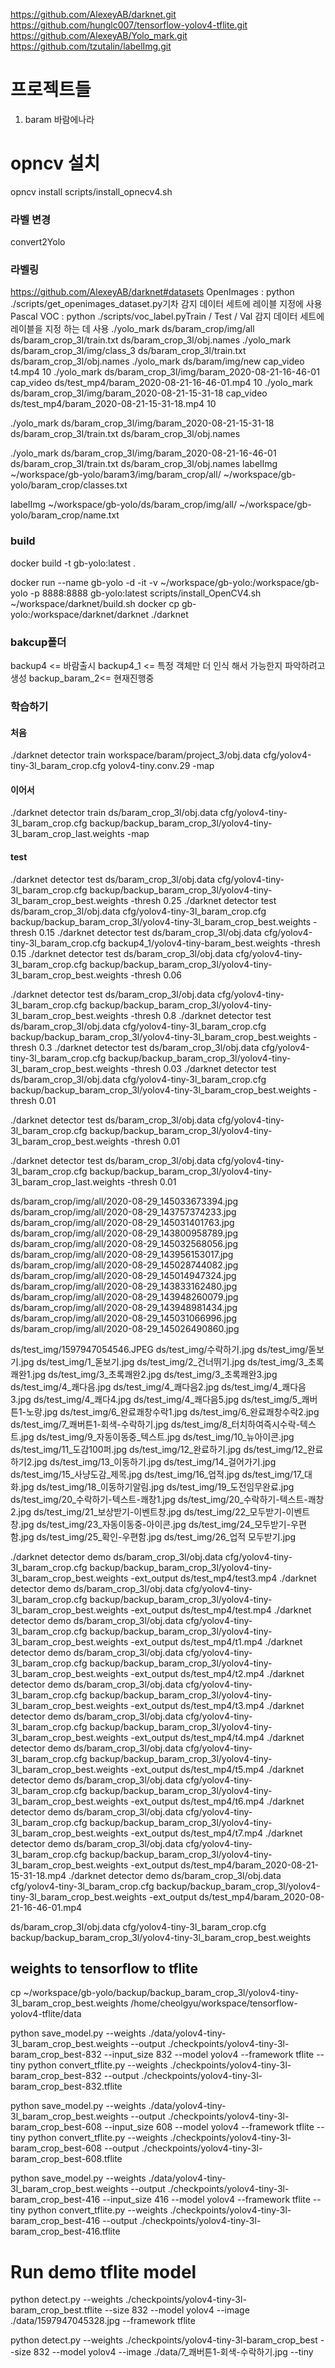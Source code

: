 
https://github.com/AlexeyAB/darknet.git
https://github.com/hunglc007/tensorflow-yolov4-tflite.git
https://github.com/AlexeyAB/Yolo_mark.git
https://github.com/tzutalin/labelImg.git

# 프로젝트들
1. baram 바람에나라

# opncv 설치
opncv install
scripts/install_opnecv4.sh
### 라벨 변경
convert2Yolo


### 라벨링
https://github.com/AlexeyAB/darknet#datasets
OpenImages : python ./scripts/get_openimages_dataset.py기차 감지 데이터 세트에 레이블 지정에 사용
Pascal VOC : python ./scripts/voc_label.pyTrain / Test / Val 감지 데이터 세트에 레이블을 지정 하는 데 사용
./yolo_mark ds/baram_crop/img/all ds/baram_crop_3l/train.txt ds/baram_crop_3l/obj.names
./yolo_mark ds/baram_crop_3l/img/class_3 ds/baram_crop_3l/train.txt ds/baram_crop_3l/obj.names
./yolo_mark ds/baram/img/new cap_video t4.mp4 10
./yolo_mark ds/baram_crop_3l/img/baram_2020-08-21-16-46-01 cap_video ds/test_mp4/baram_2020-08-21-16-46-01.mp4 10
./yolo_mark ds/baram_crop_3l/img/baram_2020-08-21-15-31-18 cap_video ds/test_mp4/baram_2020-08-21-15-31-18.mp4 10

./yolo_mark ds/baram_crop_3l/img/baram_2020-08-21-15-31-18 ds/baram_crop_3l/train.txt ds/baram_crop_3l/obj.names


./yolo_mark ds/baram_crop_3l/img/baram_2020-08-21-16-46-01 ds/baram_crop_3l/train.txt ds/baram_crop_3l/obj.names
labelImg ~/workspace/gb-yolo/baram3/img/baram_crop/all/ ~/workspace/gb-yolo/baram_crop/classes.txt

labelImg ~/workspace/gb-yolo/ds/baram_crop/img/all/ ~/workspace/gb-yolo/baram_crop/name.txt

### build 
docker build -t gb-yolo:latest .  

docker run  --name gb-yolo -d -it -v ~/workspace/gb-yolo:/workspace/gb-yolo -p 8888:8888  gb-yolo:latest
scripts/install_OpenCV4.sh
~/workspace/darknet/build.sh
docker cp gb-yolo:/workspace/darknet/darknet ./darknet

### bakcup폴더
backup4 <= 바람출시
backup4_1 <= 특정 객체만 더 인식 해서 가능한지 파악하려고 생성
backup_baram_2<= 현재진행중


### 학습하기
#### 처음
./darknet detector train workspace/baram/project_3/obj.data cfg/yolov4-tiny-3l_baram_crop.cfg yolov4-tiny.conv.29  -map
#### 이어서
./darknet detector train ds/baram_crop_3l/obj.data cfg/yolov4-tiny-3l_baram_crop.cfg backup/backup_baram_crop_3l/yolov4-tiny-3l_baram_crop_last.weights  -map 
#### test
./darknet detector test ds/baram_crop_3l/obj.data cfg/yolov4-tiny-3l_baram_crop.cfg backup/backup_baram_crop_3l/yolov4-tiny-3l_baram_crop_best.weights -thresh 0.25
./darknet detector test ds/baram_crop_3l/obj.data cfg/yolov4-tiny-3l_baram_crop.cfg backup/backup_baram_crop_3l/yolov4-tiny-3l_baram_crop_best.weights -thresh 0.15
./darknet detector test ds/baram_crop_3l/obj.data cfg/yolov4-tiny-3l_baram_crop.cfg backup4_1/yolov4-tiny-baram_best.weights -thresh 0.15
./darknet detector test ds/baram_crop_3l/obj.data cfg/yolov4-tiny-3l_baram_crop.cfg backup/backup_baram_crop_3l/yolov4-tiny-3l_baram_crop_best.weights -thresh 0.06

 ./darknet detector test ds/baram_crop_3l/obj.data cfg/yolov4-tiny-3l_baram_crop.cfg backup/backup_baram_crop_3l/yolov4-tiny-3l_baram_crop_best.weights -thresh 0.8
 ./darknet detector test ds/baram_crop_3l/obj.data cfg/yolov4-tiny-3l_baram_crop.cfg backup/backup_baram_crop_3l/yolov4-tiny-3l_baram_crop_best.weights -thresh 0.3
./darknet detector test ds/baram_crop_3l/obj.data cfg/yolov4-tiny-3l_baram_crop.cfg backup/backup_baram_crop_3l/yolov4-tiny-3l_baram_crop_best.weights -thresh 0.03
./darknet detector test ds/baram_crop_3l/obj.data cfg/yolov4-tiny-3l_baram_crop.cfg backup/backup_baram_crop_3l/yolov4-tiny-3l_baram_crop_best.weights -thresh 0.01

./darknet detector test ds/baram_crop_3l/obj.data cfg/yolov4-tiny-3l_baram_crop.cfg backup/backup_baram_crop_3l/yolov4-tiny-3l_baram_crop_best.weights -thresh 0.01

./darknet detector test ds/baram_crop_3l/obj.data cfg/yolov4-tiny-3l_baram_crop.cfg backup/backup_baram_crop_3l/yolov4-tiny-3l_baram_crop_last.weights -thresh 0.01

ds/baram_crop/img/all/2020-08-29_145033673394.jpg
ds/baram_crop/img/all/2020-08-29_143757374233.jpg
ds/baram_crop/img/all/2020-08-29_145031401763.jpg
ds/baram_crop/img/all/2020-08-29_143800958789.jpg
ds/baram_crop/img/all/2020-08-29_145032568056.jpg
ds/baram_crop/img/all/2020-08-29_143956153017.jpg
ds/baram_crop/img/all/2020-08-29_145028744082.jpg
ds/baram_crop/img/all/2020-08-29_145014947324.jpg
ds/baram_crop/img/all/2020-08-29_143833162480.jpg
ds/baram_crop/img/all/2020-08-29_143948260079.jpg
ds/baram_crop/img/all/2020-08-29_143948981434.jpg
ds/baram_crop/img/all/2020-08-29_145031066996.jpg
ds/baram_crop/img/all/2020-08-29_145026490860.jpg






ds/test_img/1597947054546.JPEG
ds/test_img/수락하기.jpg
ds/test_img/돋보기.jpg
ds/test_img/1_돋보기.jpg
ds/test_img/2_건너뛰기.jpg
ds/test_img/3_초록쾌완1.jpg
ds/test_img/3_초록쾌완2.jpg
ds/test_img/3_초록쾌완3.jpg
ds/test_img/4_쾌다음.jpg
ds/test_img/4_쾌다음2.jpg
ds/test_img/4_쾌다음3.jpg
ds/test_img/4_쾌다4.jpg
ds/test_img/4_쾌다음5.jpg
ds/test_img/5_쾌버튼1-노랑.jpg
ds/test_img/6_완료쾌창수락1.jpg
ds/test_img/6_완료쾌창수락2.jpg
ds/test_img/7_쾌버튼1-회색-수락하기.jpg
ds/test_img/8_터치하여즉시수락-텍스트.jpg
ds/test_img/9_자동이동중_텍스트.jpg
ds/test_img/10_뉴아이콘.jpg
ds/test_img/11_도감100퍼.jpg
ds/test_img/12_완료하기.jpg
ds/test_img/12_완료하기2.jpg
ds/test_img/13_이동하기.jpg
ds/test_img/14_걸어가기.jpg
ds/test_img/15_사냥도감_제목.jpg
ds/test_img/16_업적.jpg
ds/test_img/17_대화.jpg
ds/test_img/18_이동하기알림.jpg
ds/test_img/19_도전임무완료.jpg
ds/test_img/20_수락하기-텍스트-쾌창1.jpg
ds/test_img/20_수락하기-텍스트-쾌창2.jpg
ds/test_img/21_보상받기-이벤트창.jpg
ds/test_img/22_모두받기-이벤트창.jpg
ds/test_img/23_자동이동중-아이콘.jpg
ds/test_img/24_모두받기-우편함.jpg
ds/test_img/25_확인-우편함.jpg
ds/test_img/26_업적 모두받기.jpg


./darknet detector demo ds/baram_crop_3l/obj.data cfg/yolov4-tiny-3l_baram_crop.cfg backup/backup_baram_crop_3l/yolov4-tiny-3l_baram_crop_best.weights -ext_output ds/test_mp4/test3.mp4
./darknet detector demo ds/baram_crop_3l/obj.data cfg/yolov4-tiny-3l_baram_crop.cfg backup/backup_baram_crop_3l/yolov4-tiny-3l_baram_crop_best.weights -ext_output ds/test_mp4/test.mp4
./darknet detector demo ds/baram_crop_3l/obj.data cfg/yolov4-tiny-3l_baram_crop.cfg backup/backup_baram_crop_3l/yolov4-tiny-3l_baram_crop_best.weights -ext_output ds/test_mp4/t1.mp4
./darknet detector demo ds/baram_crop_3l/obj.data cfg/yolov4-tiny-3l_baram_crop.cfg backup/backup_baram_crop_3l/yolov4-tiny-3l_baram_crop_best.weights -ext_output ds/test_mp4/t2.mp4
./darknet detector demo ds/baram_crop_3l/obj.data cfg/yolov4-tiny-3l_baram_crop.cfg backup/backup_baram_crop_3l/yolov4-tiny-3l_baram_crop_best.weights -ext_output ds/test_mp4/t3.mp4
./darknet detector demo ds/baram_crop_3l/obj.data cfg/yolov4-tiny-3l_baram_crop.cfg backup/backup_baram_crop_3l/yolov4-tiny-3l_baram_crop_best.weights -ext_output ds/test_mp4/t4.mp4
./darknet detector demo ds/baram_crop_3l/obj.data cfg/yolov4-tiny-3l_baram_crop.cfg backup/backup_baram_crop_3l/yolov4-tiny-3l_baram_crop_best.weights -ext_output ds/test_mp4/t5.mp4
./darknet detector demo ds/baram_crop_3l/obj.data cfg/yolov4-tiny-3l_baram_crop.cfg backup/backup_baram_crop_3l/yolov4-tiny-3l_baram_crop_best.weights -ext_output ds/test_mp4/t6.mp4
./darknet detector demo ds/baram_crop_3l/obj.data cfg/yolov4-tiny-3l_baram_crop.cfg backup/backup_baram_crop_3l/yolov4-tiny-3l_baram_crop_best.weights -ext_output ds/test_mp4/t7.mp4
./darknet detector demo ds/baram_crop_3l/obj.data cfg/yolov4-tiny-3l_baram_crop.cfg backup/backup_baram_crop_3l/yolov4-tiny-3l_baram_crop_best.weights -ext_output ds/test_mp4/baram_2020-08-21-15-31-18.mp4
./darknet detector demo ds/baram_crop_3l/obj.data cfg/yolov4-tiny-3l_baram_crop.cfg backup/backup_baram_crop_3l/yolov4-tiny-3l_baram_crop_best.weights -ext_output ds/test_mp4/baram_2020-08-21-16-46-01.mp4

ds/baram_crop_3l/obj.data cfg/yolov4-tiny-3l_baram_crop.cfg backup/backup_baram_crop_3l/yolov4-tiny-3l_baram_crop_best.weights 
## weights to tensorflow  to tflite
cp ~/workspace/gb-yolo/backup/backup_baram_crop_3l/yolov4-tiny-3l_baram_crop_best.weights /home/cheolgyu/workspace/tensorflow-yolov4-tflite/data

python save_model.py --weights ./data/yolov4-tiny-3l_baram_crop_best.weights --output ./checkpoints/yolov4-tiny-3l-baram_crop_best-832 --input_size 832 --model yolov4 --framework tflite --tiny
python convert_tflite.py --weights ./checkpoints/yolov4-tiny-3l-baram_crop_best-832 --output ./checkpoints/yolov4-tiny-3l-baram_crop_best-832.tflite

python save_model.py --weights ./data/yolov4-tiny-3l_baram_crop_best.weights --output ./checkpoints/yolov4-tiny-3l-baram_crop_best-608 --input_size 608 --model yolov4 --framework tflite --tiny
python convert_tflite.py --weights ./checkpoints/yolov4-tiny-3l-baram_crop_best-608 --output ./checkpoints/yolov4-tiny-3l-baram_crop_best-608.tflite

python save_model.py --weights ./data/yolov4-tiny-3l_baram_crop_best.weights --output ./checkpoints/yolov4-tiny-3l-baram_crop_best-416 --input_size 416 --model yolov4 --framework tflite --tiny
python convert_tflite.py --weights ./checkpoints/yolov4-tiny-3l-baram_crop_best-416 --output ./checkpoints/yolov4-tiny-3l-baram_crop_best-416.tflite


# Run demo tflite model

python detect.py --weights ./checkpoints/yolov4-tiny-3l-baram_crop_best.tflite --size 832 --model yolov4 --image ./data/1597947045328.jpg --framework tflite

python detect.py --weights ./checkpoints/yolov4-tiny-3l-baram_crop_best --size 832 --model yolov4 --image ./data/7_쾌버튼1-회색-수락하기.jpg --tiny
